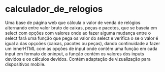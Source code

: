 # calculador_de_relogios
Uma base de página web que cálcula o valor de venda de relógios alternando entre valor bruto de caixas, peças e pacotes, que se baseia em select com opções com valores onde ao fazer alguma mudança entre o select fará uma função que pega os valor do select e verifica o se o valor é igual a das opçoões (caixas, pacotes ou peças), dando continuidade a fazer um innerHTML com as opções de input  onde contém uma função em cada input em formato de oninput, a função contém os valores dos inputs devidos e os cálculos devidos. 
Contém adaptação de vizualização para dispositivos mobile.

